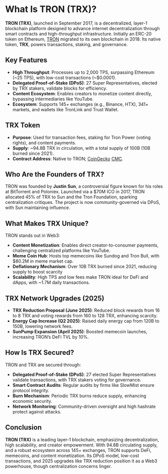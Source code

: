 # What Is TRON (TRX)?

**TRON (TRX)**, launched in September 2017, is a decentralized, layer-1 blockchain platform designed to advance internet decentralization through smart contracts and high-throughput infrastructure. Initially an ERC-20 token on Ethereum, [TRON](https://tron.network/) migrated to its own blockchain in 2018. Its native token, **TRX**, powers transactions, staking, and governance. 

## Key Features
- **High Throughput**: Processes up to 2,000 TPS, surpassing Ethereum (~25 TPS), with low-cost transactions (~$0.0001).
- **Delegated Proof-of-Stake (DPoS)**: 27 Super Representatives, elected by TRX stakers, validate blocks for efficiency.
- **Content Ecosystem**: Enables creators to monetize content directly, bypassing intermediaries like YouTube.
- **Ecosystem**: Supports 145+ exchanges (e.g., Binance, HTX), 341+ markets, and wallets like TronLink and Trust Wallet.

## TRX Token
- **Purpose**: Used for transaction fees, staking for Tron Power (voting rights), and content payments.
- **Supply**: ~94.8B TRX in circulation, with a total supply of 100B (10B burned since 2021).
- **Contract Address**: Native to TRON;  [CoinGecko](https://www.coingecko.com/en/coins/tron) [CMC](https://coinmarketcap.com/currencies/tron/).

## Who Are the Founders of TRX?

TRON was founded by **Justin Sun**, a controversial figure known for his roles at BitTorrent and Poloniex. Launched via a $70M ICO in 2017, TRON allocated 45% of TRX to Sun and the Tron Foundation, sparking centralization critiques. The project is now community-governed via DPoS, with Sun maintaining influence.

## What Makes TRX Unique?

TRON stands out in Web3:
- **Content Monetization**: Enables direct creator-to-consumer payments, challenging centralized platforms like YouTube.
- **Meme Coin Hub**: Hosts top memecoins like Sundog and Tron Bull, with $80.2M in meme market cap.
- **Deflationary Mechanism**: Over 10B TRX burned since 2021, reducing supply to boost scarcity
- **Scalability**: High TPS and low fees make TRON ideal for DeFi and dApps, with ~1.7M daily transactions.

## TRX Network Upgrades (2025)
- **TRX Reduction Proposal (June 2025)**: Reduced block rewards from 16 to 8 TRX and voting rewards from 160 to 128 TRX, enhancing scarcity.
- **Energy Cap Increase (Q2 2025)**: Raised daily energy cap from 120B to 150B, lowering network fees.
- **SunPump Expansion (April 2025)**: Boosted memecoin launches, increasing TRON’s DeFi TVL by 10%.

## How Is TRX Secured?

TRON and TRX are secured through:
- **Delegated Proof-of-Stake (DPoS)**: 27 elected Super Representatives validate transactions, with TRX stakers voting for governance.
- **Smart Contract Audits**: Regular audits by firms like SlowMist ensure protocol integrity.
- **Burn Mechanism**: Periodic TRX burns reduce supply, enhancing economic security.
- **Network Monitoring**: Community-driven oversight and high hashrate protect against attacks.

## Conclusion

**TRON (TRX)** is a leading layer-1 blockchain, emphasizing decentralization, high scalability, and creator empowerment. With 94.8B circulating supply, and a robust ecosystem across 145+ exchanges, TRON supports DeFi, memecoins, and content monetization. Its DPoS model, low-cost transactions, and 2025 upgrades like TRX reduction position it as a Web3 powerhouse, though centralization concerns linger.